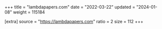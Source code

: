 +++
title = "lambdapapers.com"
date = "2022-03-22"
updated = "2024-01-08"
weight = 115184

[extra]
source = "https://lambdapapers.com"
ratio = 2
size = 112
+++
